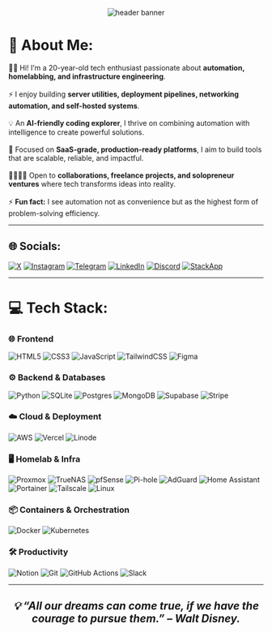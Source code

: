 <!-- Header Banner -->
<p align="center">
  <img src="https://files.catbox.moe/46hgwr.png" alt="header banner">
</p>

# 💫 About Me:
👋🏻 Hi! I’m a 20-year-old tech enthusiast passionate about **automation, homelabbing, and infrastructure engineering**.<br><br>
⚡ I enjoy building **server utilities, deployment pipelines, networking automation, and self-hosted systems**.<br><br>
💡 An **AI-friendly coding explorer**, I thrive on combining automation with intelligence to create powerful solutions.<br><br>
🚀 Focused on **SaaS-grade, production-ready platforms**, I aim to build tools that are scalable, reliable, and impactful.<br><br>
🫱🏻‍🫲🏻 Open to **collaborations, freelance projects, and solopreneur ventures** where tech transforms ideas into reality.<br><br>
⚡ **Fun fact:** I see automation not as convenience but as the highest form of problem-solving efficiency.

---

## 🌐 Socials:
[![X](https://img.shields.io/badge/X-%23000000.svg?logo=X&logoColor=white)](#) 
[![Instagram](https://img.shields.io/badge/Instagram-%23E4405F.svg?logo=Instagram&logoColor=white)](https://www.instagram.com/utkarsh_7535/) 
[![Telegram](https://img.shields.io/badge/Telegram-%2326A5E4.svg?logo=Telegram&logoColor=white)](https://t.me/US007700) 
[![LinkedIn](https://img.shields.io/badge/LinkedIn-%230077B5.svg?logo=linkedin&logoColor=white)](#) 
[![Discord](https://img.shields.io/badge/Discord-%235865F2.svg?logo=discord&logoColor=white)](#) 
[![StackApp](https://img.shields.io/badge/StackApps-%23F58025.svg?logo=stackoverflow&logoColor=white)](#)  

---

# 💻 Tech Stack:

### 🌐 Frontend
![HTML5](https://img.shields.io/badge/html5-%23E34F26.svg?style=for-the-badge&logo=html5&logoColor=white) 
![CSS3](https://img.shields.io/badge/css3-%231572B6.svg?style=for-the-badge&logo=css3&logoColor=white) 
![JavaScript](https://img.shields.io/badge/javascript-%23323330.svg?style=for-the-badge&logo=javascript&logoColor=%23F7DF1E) 
![TailwindCSS](https://img.shields.io/badge/tailwindcss-%2338B2AC.svg?style=for-the-badge&logo=tailwind-css&logoColor=white) 
![Figma](https://img.shields.io/badge/figma-%23F24E1E.svg?style=for-the-badge&logo=figma&logoColor=white)

### ⚙️ Backend & Databases
![Python](https://img.shields.io/badge/python-3670A0?style=for-the-badge&logo=python&logoColor=ffdd54) 
![SQLite](https://img.shields.io/badge/sqlite-%2307405e.svg?style=for-the-badge&logo=sqlite&logoColor=white) 
![Postgres](https://img.shields.io/badge/postgres-%23316192.svg?style=for-the-badge&logo=postgresql&logoColor=white) 
![MongoDB](https://img.shields.io/badge/MongoDB-%234ea94b.svg?style=for-the-badge&logo=mongodb&logoColor=white) 
![Supabase](https://img.shields.io/badge/Supabase-3ECF8E?style=for-the-badge&logo=supabase&logoColor=white) 
![Stripe](https://img.shields.io/badge/Stripe-635BFF.svg?style=for-the-badge&logo=stripe&logoColor=white)

### ☁️ Cloud & Deployment
![AWS](https://img.shields.io/badge/AWS-%23FF9900.svg?style=for-the-badge&logo=amazon-aws&logoColor=white) 
![Vercel](https://img.shields.io/badge/vercel-%23000000.svg?style=for-the-badge&logo=vercel&logoColor=white) 
![Linode](https://img.shields.io/badge/linode-00A95C?style=for-the-badge&logo=linode&logoColor=white) 

### 🖥️ Homelab & Infra
![Proxmox](https://img.shields.io/badge/Proxmox-E57000?style=for-the-badge&logo=proxmox&logoColor=white) 
![TrueNAS](https://img.shields.io/badge/TrueNAS-0095D5?style=for-the-badge&logo=truenas&logoColor=white) 
![pfSense](https://img.shields.io/badge/pfSense-212121?style=for-the-badge&logo=pfsense&logoColor=white) 
![Pi-hole](https://img.shields.io/badge/Pi--hole-96060C?style=for-the-badge&logo=pi-hole&logoColor=white)
![AdGuard](https://img.shields.io/badge/AdGuard-68BC71?style=for-the-badge&logo=adguard&logoColor=white)
![Home Assistant](https://img.shields.io/badge/Home%20Assistant-41BDF5?style=for-the-badge&logo=home-assistant&logoColor=white)
![Portainer](https://img.shields.io/badge/Portainer-13BEF9?style=for-the-badge&logo=portainer&logoColor=white)
![Tailscale](https://img.shields.io/badge/Tailscale-231F20?style=for-the-badge&logo=tailscale&logoColor=white)
![Linux](https://img.shields.io/badge/Linux-FCC624?style=for-the-badge&logo=linux&logoColor=black) 

### 📦 Containers & Orchestration
![Docker](https://img.shields.io/badge/docker-%230db7ed.svg?style=for-the-badge&logo=docker&logoColor=white) 
![Kubernetes](https://img.shields.io/badge/kubernetes-%23326ce5.svg?style=for-the-badge&logo=kubernetes&logoColor=white) 

### 🛠 Productivity
![Notion](https://img.shields.io/badge/Notion-%23000000.svg?style=for-the-badge&logo=notion&logoColor=white) 
![Git](https://img.shields.io/badge/git-%23F05033.svg?style=for-the-badge&logo=git&logoColor=white)
![GitHub Actions](https://img.shields.io/badge/github%20actions-%232088FF.svg?style=for-the-badge&logo=githubactions&logoColor=white)
![Slack](https://img.shields.io/badge/Slack-4A154B?style=for-the-badge&logo=slack&logoColor=white)
<!--
---


# 📊 GitHub Stats (disabled for now):
![](https://github-readme-stats.vercel.app/api?username=YOUR_USERNAME&theme=tokyonight&hide_border=false&include_all_commits=true&count_private=true)<br/>
![](https://github-readme-streak-stats.herokuapp.com/?user=YOUR_USERNAME&theme=tokyonight&hide_border=false)<br/>
![](https://github-readme-stats.vercel.app/api/top-langs/?username=YOUR_USERNAME&theme=tokyonight&hide_border=false&include_all_commits=true&count_private=true&layout=compact)
-->

---


<div align="center">
  <h2><i>💡 “All our dreams can come true, if we have the courage to pursue them.” – Walt Disney.</i></h2>
</div>
